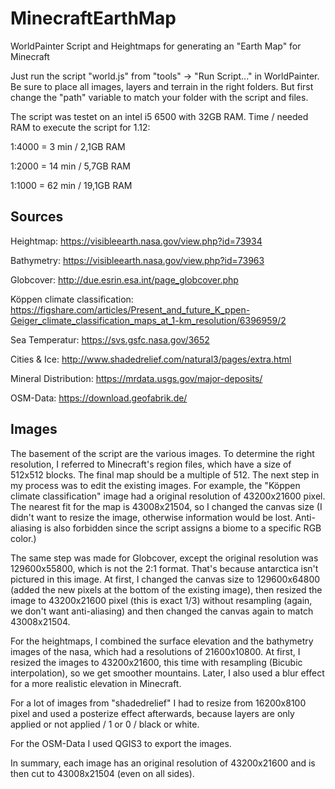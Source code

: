# MinecraftEarthMap
WorldPainter Script and Heightmaps for generating an "Earth Map" for Minecraft

Just run the script "world.js" from "tools" -> "Run Script..." in WorldPainter.
Be sure to place all images, layers and terrain in the right folders.
But first change the "path" variable to match your folder with the script and files.

The script was testet on an intel i5 6500 with 32GB RAM.
Time / needed RAM to execute the script for 1.12:

1:4000 = 3 min / 2,1GB RAM

1:2000 = 14 min / 5,7GB RAM

1:1000 = 62 min / 19,1GB RAM


## Sources
Heightmap: https://visibleearth.nasa.gov/view.php?id=73934

Bathymetry: https://visibleearth.nasa.gov/view.php?id=73963

Globcover: http://due.esrin.esa.int/page_globcover.php

Köppen climate classification: https://figshare.com/articles/Present_and_future_K_ppen-Geiger_climate_classification_maps_at_1-km_resolution/6396959/2

Sea Temperatur: https://svs.gsfc.nasa.gov/3652

Cities & Ice: http://www.shadedrelief.com/natural3/pages/extra.html

Mineral Distribution: https://mrdata.usgs.gov/major-deposits/

OSM-Data: https://download.geofabrik.de/


## Images
The basement of the script are the various images. To determine the right resolution, I referred to Minecraft's region files, which have a size of 512x512 blocks. The final map should be a multiple of 512. The next step in my process was to edit the existing images. For example, the "Köppen climate classification" image had a original resolution of 43200x21600 pixel. The nearest fit for the map is 43008x21504, so I changed the canvas size (I didn't want to resize the image, otherwise information would be lost. Anti-aliasing is also forbidden since the script assigns a biome to a specific RGB color.)

The same step was made for Globcover, except the original resolution was 129600x55800, which is not the 2:1 format. That's because antarctica isn't pictured in this image. At first, I changed the canvas size to 129600x64800 (added the new pixels at the bottom of the existing image), then resized the image to 43200x21600 pixel (this is exact 1/3) without resampling (again, we don't want anti-aliasing) and then changed the canvas again to match 43008x21504.

For the heightmaps, I combined the surface elevation and the bathymetry images of the nasa, which had a resolutions of 21600x10800. At first, I resized the images to 43200x21600, this time with resampling (Bicubic interpolation), so we get smoother mountains. Later, I also used a blur effect for a more realistic elevation in Minecraft.

For a lot of images from "shadedrelief" I had to resize from 16200x8100 pixel and used a posterize effect afterwards, because layers are only applied or not applied /  1 or 0 / black or white.

For the OSM-Data I used QGIS3 to export the images.

In summary, each image has an original resolution of 43200x21600 and is then cut to 43008x21504 (even on all sides).
